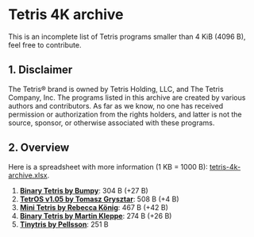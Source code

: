 # Tetris 4K archive

This is an incomplete list of Tetris programs smaller than 4 KiB (4096 B), feel free to contribute.

## 1. Disclaimer

The Tetris® brand is owned by Tetris Holding, LLC, and The Tetris Company, Inc. The programs listed in this archive are created by various authors and contributors. As far as we know, no one has received permission or authorization from the rights holders, and latter is not the source, sponsor, or otherwise associated with these programs.

## 2. Overview

Here is a spreadsheet with more information (1 KB = 1000 B): [tetris-4k-archive.xlsx](tetris-4k-archive.xlsx).

1. [**Binary Tetris by Bumpy**](binary-tetris/README.md): 304 B (+27 B)
2. [**TetrOS v1.05 by Tomasz Grysztar**](tetros105/README.md): 508 B (+4 B)
3. [**Mini Tetris by Rebecca König**](mini-tetris/README.md): 467 B (+42 B)
4. [**Binary Tetris by Martin Kleppe**](binary-tetris-2/README.md): 274 B (+26 B)
5. [**Tinytris by Pellsson**](tinytris/README.md): 251 B